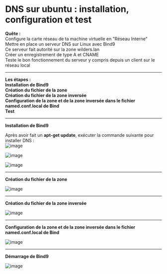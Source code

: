 # DNS sur ubuntu : installation, configuration et test

**Quête :**  
Configure la carte réseau de ta machine virtuelle en "Réseau Interne"  
Mettre en place un serveur DNS sur Linux avec Bind9  
Ce serveur fait autorité sur la zone wilders.lan  
Créer un enregistrement de type A et CNAME  
Teste le bon fonctionnement du serveur y compris depuis un client sur le réseau local  
___

**Les étapes :**  
**Installation de Bind9**  
**Création du fichier de la zone**  
**Création du fichier de la zone inversée**  
**Configuration de la zone et de la zone inversée dans le fichier named.conf.local de Bind**   
**Test**  
___

**Installation de Bind9**   

Après avoir fait un **apt-get update**, exécuter la commande suivante pour installer DNS :   
![image](https://github.com/techerbeatrice/DNS_ubuntu-server/assets/138071140/d8c34ab5-3951-4ade-b14e-7ed59a898047)

![image](https://github.com/techerbeatrice/DNS_ubuntu-server/assets/138071140/a51f8499-52f7-4de4-9d01-c919e3705f86)

![image](https://github.com/techerbeatrice/DNS_ubuntu-server/assets/138071140/fe864308-b746-4314-ae3f-499c299d6c4d)

____
**Création du fichier de la zone**   

![image](https://github.com/techerbeatrice/DNS_ubuntu-server/assets/138071140/40e78d59-083f-4110-86c4-9f37dea19d61)

____________
**Création du fichier de la zone inversée**   

![image](https://github.com/techerbeatrice/DNS_ubuntu-server/assets/138071140/eb8d4a1f-2bb0-42f2-810e-379870d53713)

_______________

**Configuration de la zone et de la zone inversée dans le fichier named.conf.local de Bind**   

![image](https://github.com/techerbeatrice/DNS_ubuntu-server/assets/138071140/04237982-8c8f-45cc-9a84-01bf2101d7aa)

____


**Démarrage de Bind9**   

![image](https://github.com/techerbeatrice/DNS_ubuntu-server/assets/138071140/258a2fd6-4b52-4b56-92f1-4532ed447e41)


